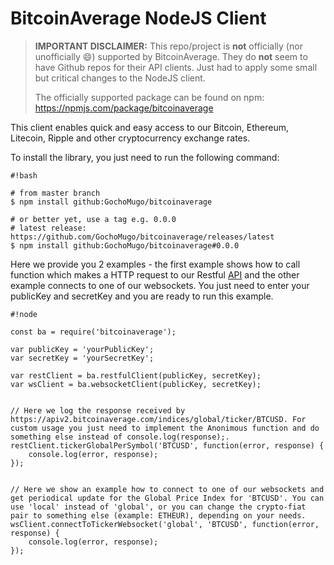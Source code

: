 BitcoinAverage NodeJS Client
============================

> **IMPORTANT DISCLAIMER:** This repo/project is **not** officially (nor unofficially :smile:) supported by
> BitcoinAverage. They do **not** seem to have Github repos for their API clients.
> Just had to apply some small but critical changes to the NodeJS client.
>
> The officially supported package can be found on npm: https://npmjs.com/package/bitcoinaverage

This client enables quick and easy access to our Bitcoin, Ethereum, Litecoin, Ripple and other cryptocurrency exchange rates.


To install the library, you just need to run the following command:


```
#!bash

# from master branch
$ npm install github:GochoMugo/bitcoinaverage

# or better yet, use a tag e.g. 0.0.0
# latest release: https://github.com/GochoMugo/bitcoinaverage/releases/latest
$ npm install github:GochoMugo/bitcoinaverage#0.0.0
```


Here we provide you 2 examples - the first example shows how to call function which makes a HTTP request to our Restful [API](https://apiv2.bitcoinaverage.com/) and the other example connects to one of our websockets. You just need to enter your publicKey and secretKey and you are ready to run this example.



```
#!node

const ba = require('bitcoinaverage');

var publicKey = 'yourPublicKey';
var secretKey = 'yourSecretKey';

var restClient = ba.restfulClient(publicKey, secretKey);
var wsClient = ba.websocketClient(publicKey, secretKey);


// Here we log the response received by https://apiv2.bitcoinaverage.com/indices/global/ticker/BTCUSD. For custom usage you just need to implement the Anonimous function and do something else instead of console.log(response);.
restClient.tickerGlobalPerSymbol('BTCUSD', function(error, response) {
    console.log(error, response);
});


// Here we show an example how to connect to one of our websockets and get periodical update for the Global Price Index for 'BTCUSD'. You can use 'local' instead of 'global', or you can change the crypto-fiat pair to something else (example: ETHEUR), depending on your needs.
wsClient.connectToTickerWebsocket('global', 'BTCUSD', function(error, response) {
    console.log(error, response);
});
```
